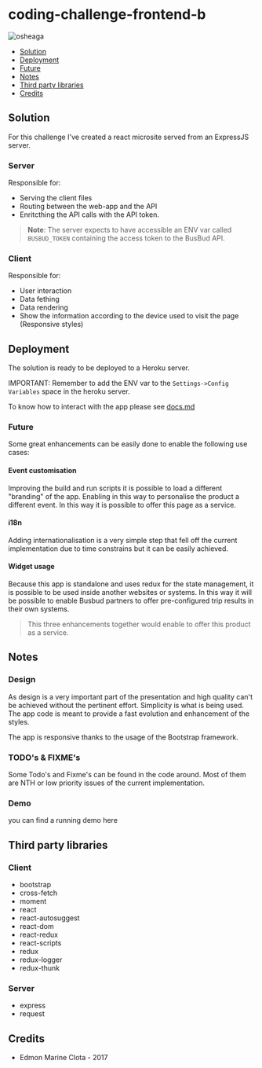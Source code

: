 # coding-challenge-frontend-b
![osheaga](https://cloud.githubusercontent.com/assets/1574577/12971188/13471bd0-d066-11e5-8729-f0ca5375752e.png)

<!-- MarkdownTOC -->

- [Solution](#solution)
- [Deployment](#deployment)
- [Future](#future)
- [Notes](#notes)
- [Third party libraries](#third-party-libraries)
- [Credits](#credits)

<!-- /MarkdownTOC -->


## Solution

For this challenge I've created a react microsite served from an ExpressJS server.

### Server

Responsible for:

* Serving the client files
* Routing between the web-app and the API
* Enritcthing the API calls with the API token.

> **Note**: The server expects to have accessible an ENV var called `BUSBUD_TOKEN` containing the access token to the BusBud API.  

### Client

Responsible for:

* User interaction
* Data fething
* Data rendering
* Show the information according to the device used to visit the page (Responsive styles) 

## Deployment

The solution is ready to be deployed to a Heroku server.

IMPORTANT: Remember to add the ENV var to the `Settings->Config Variables` space in the heroku server.

To know how to interact with the app please see [docs.md](docs.md)

### Future

Some great enhancements can be easily done to enable the following use cases:

#### Event customisation
 
Improving the build and run scripts it is possible to load a different "branding" of the app. Enabling in this way to personalise the product a different event. In this way it is possible to offer this page as a service.
 
#### i18n

Adding internationalisation is a very simple step that fell off the current implementation due to time constrains but it can be easily achieved.

#### Widget usage

Because this app is standalone and uses redux for the state management, it is possible to be used inside another websites or systems. 
In this way it will be possible to enable Busbud partners to offer pre-configured trip results in their own systems.

> This three enhancements together would enable to offer this product as a service.

## Notes

### Design

As design is a very important part of the presentation and high quality can't be achieved without the pertinent effort. Simplicity is what is being used.
The app code is meant to provide a fast evolution and enhancement of the styles. 

The app is responsive thanks to the usage of the Bootstrap framework.

### TODO's & FIXME's

Some Todo's and Fixme's can be found in the code around. Most of them are NTH or low priority issues of the current implementation.    

### Demo

you can find a running demo here


## Third party libraries

### Client

* bootstrap
* cross-fetch
* moment
* react
* react-autosuggest
* react-dom
* react-redux
* react-scripts
* redux
* redux-logger
* redux-thunk

### Server

* express
* request

## Credits

* Edmon Marine Clota - 2017